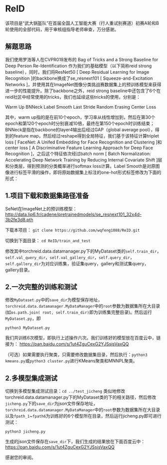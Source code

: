 # ReID
 
该项目是“武大锅盔队”在首届全国人工智能大赛（行人重试别赛道）初赛A轮和B轮使用的全部代码，用于审核组指导老师审查，万分感谢。

## 解题思路
我们使用罗浩等人在CVPR019发布的 Bag of Tricks and a Strong Baseline for Deep Person Re-Identification 作为我们的基础模型（以下简称reid strong baseline），同时，我们将ResNet50 [ Deep Residual Learning for Image Recognition ]的backbone换成了se_resnext101 [ Squeeze-and-Excitation Networks ]，并使用其在ImageNet图像分类挑战赛数据集上的预训练模型来获得进一步的性能提升。除了backbone之外，reid strong baseline中还包含了6个在reid社区中经常使用的tricks，我们也延续这些tricks的使用，分别是：

Warm Up
BNNeck
Label Smooth
Last Stride
Random Erasing
Center Loss

其中，warm up指的是在前10个epoch，学习率从线性增加到，然后在第30个epoch和第120个epoch时分别衰减10倍，最终在第150个epoch时训练结束；BNNeck是指在backbone的layer4输出后经过GAP（global average pool），得到的feature map，然后经过reshape得到全局特征，我们基于该特征计算triplet loss [ FaceNet: A Unifed Embedding for Face Recognition and Clustering ]和center loss [ A Discriminative Feature Learning Approach for Deep Face Recognition ]，之后这个特征依次经过batch norm [ Batch Normalization: Accelerating Deep Network Training by Reducing Internal Covariate Shift ]层和分类层，得到预测的分类概率进行softmax loss计算。Label Smooth是对原图像进行标签平滑的操作，即将原始数据集上标注的one-hot形式标签修改为下面的形式：



## 1.项目下载和数据集路径准备
SeNet在ImageNet上的预训练模型：http://data.lip6.fr/cadene/pretrainedmodels/se_resnext101_32x4d-3b2fe3d8.pth

下载本项目：
`git clone https://github.com/wqfeng1088/ReID.git`

切换到下面目录：
`cd ReID/train_and_test`

修改其中torchreid.data.datamanager.py下的MyDataset类的`self.train_dir`，`self.val_query_dir`，`self.val_gallery_dir`，`self.query_dir`，`self.gallery_dir`为对应训练集，验证集query，gallery和测试集query，gallery目录。

## 2.一次完整的训练和测试
修改`MyDataset.py`中的`save_dir`为模型保存地址，`torchreid.data.datamanager.MyDataManager`中的`root`参数为数据集所在大目录(如`os.path.join( root, self.train_dir)`即为训练集完整目录)。然后运行`MyDataset.py`，即

`python3 MyDataset.py`


我们共训练6次模型，即执行上述操作六次。我们训练好的模型放在百度云中，链接为：
https://pan.baidu.com/s/1ut4ZguCexG2YJSsjsVaxQQ

（可选）如果需要执行聚类，只需要修改数据集目录，然后执行：`python3 kmeans.py`或`python3 cluster.py`进行KMeans聚类和MNNPL聚类。

## 2.多模型集成测试
切换到多模型集成测试目录：`cd ../test_jicheng`
类似地修改torchreid.data.datamanager.py下的MyDataset类的下的相关路径，然后修改`jicheng.py`下的`save_dir`为json文件保存地址，`torchreid.data.datamanager.MyDataManager`中的`root`参数为数据集所在大目录以及`fpath_1`~`fpath6`为训练好的6个模型所在目录，然后运行jicheng.py即可进行测试：

`python3 jicheng.py`

生成的json文件保存在`save_dir`下，我们生成的结果放在下面百度云中：
https://pan.baidu.com/s/1ut4ZguCexG2YJSsjsVaxQQ





感谢您的审阅。

